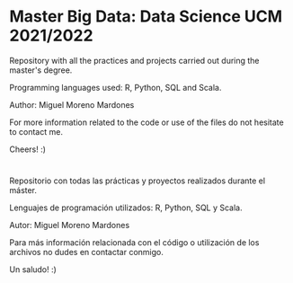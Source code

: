 # Master Big Data: Data Science UCM 2021/2022

Repository with all the practices and projects carried out during the master's degree.

Programming languages used: R, Python, SQL and Scala.

Author: Miguel Moreno Mardones

For more information related to the code or use of the files do not hesitate to contact me.

Cheers! :)

# 
Repositorio con todas las prácticas y proyectos realizados durante el máster.

Lenguajes de programación utilizados: R, Python, SQL y Scala.

Autor: Miguel Moreno Mardones

Para más información relacionada con el código o utilización de los archivos no dudes en contactar conmigo.

Un saludo! :)